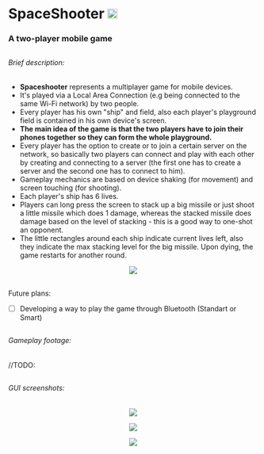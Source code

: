 # SpaceShooter <img src="http://i.imgur.com/em8F2oy.png" width="20" height = "20"> 
### A two-player mobile game

##

###### Brief description:
- **Spaceshooter** represents a multiplayer game for mobile devices. 
- It's played via a Local Area Connection (e.g being connected to the same Wi-Fi network) by two people. 
- Every player has his own "ship" and field, also each player's playground field is contained in his own device's screen. 
- **The main idea of the game is that the two players have to join their phones together so they can form the whole playground.** 
- Every player has the option to create or to join a certain server on the network, so basically two players can connect and play with each other by creating and connecting to a server (the first one has to create a server and the second one has to connect to him). 
- Gameplay mechanics are based on device shaking (for movement) and screen touching (for shooting). 
- Each player's ship has 6 lives. 
- Players can long press the screen to stack up a big missile or just shoot a little missile which does 1 damage, whereas the stacked missile does damage based on the level of stacking - this is a good way to one-shot an opponent. 
- The little rectangles around each ship indicate current lives left, also they indicate the max stacking level for the big missile. Upon dying, the game restarts for another round.
<p align="center">
  <img src = "http://i.imgur.com/nrXV6yF.png"/>
</p>

##

Future plans:
- [ ] Developing a way to play the game through Bluetooth (Standart or Smart)

##

###### Gameplay footage:
//TODO:

##

###### GUI screenshots:
<p align="center">
  <img src = "https://i.imgur.com/dIQDsEk.png"/>
</p>

<p align="center">
  <img src = "https://i.imgur.com/X3vqExh.png"/>
</p>

<p align="center">
  <img src = "https://i.imgur.com/Qj1gGFb.png"/>
</p>  
